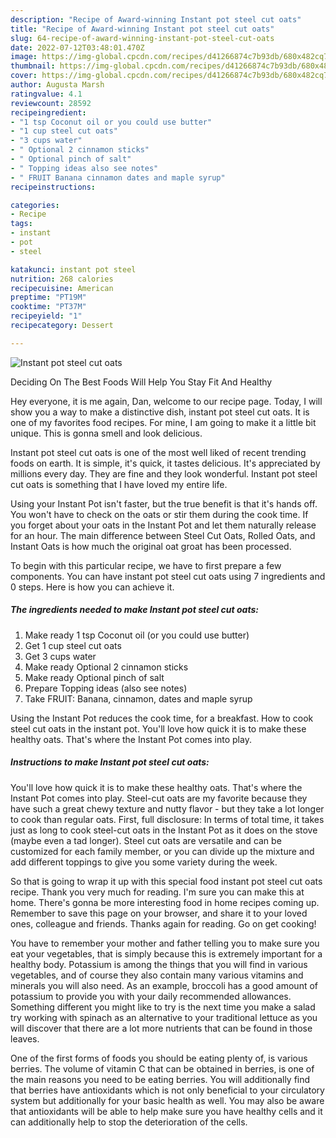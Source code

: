 ```yaml
---
description: "Recipe of Award-winning Instant pot steel cut oats"
title: "Recipe of Award-winning Instant pot steel cut oats"
slug: 64-recipe-of-award-winning-instant-pot-steel-cut-oats
date: 2022-07-12T03:48:01.470Z
image: https://img-global.cpcdn.com/recipes/d41266874c7b93db/680x482cq70/instant-pot-steel-cut-oats-recipe-main-photo.jpg
thumbnail: https://img-global.cpcdn.com/recipes/d41266874c7b93db/680x482cq70/instant-pot-steel-cut-oats-recipe-main-photo.jpg
cover: https://img-global.cpcdn.com/recipes/d41266874c7b93db/680x482cq70/instant-pot-steel-cut-oats-recipe-main-photo.jpg
author: Augusta Marsh
ratingvalue: 4.1
reviewcount: 28592
recipeingredient:
- "1 tsp Coconut oil or you could use butter"
- "1 cup steel cut oats"
- "3 cups water"
- " Optional 2 cinnamon sticks"
- " Optional pinch of salt"
- " Topping ideas also see notes"
- " FRUIT Banana cinnamon dates and maple syrup"
recipeinstructions:

categories:
- Recipe
tags:
- instant
- pot
- steel

katakunci: instant pot steel 
nutrition: 268 calories
recipecuisine: American
preptime: "PT19M"
cooktime: "PT37M"
recipeyield: "1"
recipecategory: Dessert

---
```



![Instant pot steel cut oats](https://img-global.cpcdn.com/recipes/d41266874c7b93db/680x482cq70/instant-pot-steel-cut-oats-recipe-main-photo.jpg)

Deciding On The Best Foods Will Help You Stay Fit And Healthy

Hey everyone, it is me again, Dan, welcome to our recipe page. Today, I will show you a way to make a distinctive dish, instant pot steel cut oats. It is one of my favorites food recipes. For mine, I am going to make it a little bit unique. This is gonna smell and look delicious.

Instant pot steel cut oats is one of the most well liked of recent trending foods on earth. It is simple, it's quick, it tastes delicious. It's appreciated by millions every day. They are fine and they look wonderful. Instant pot steel cut oats is something that I have loved my entire life.

Using your Instant Pot isn&#39;t faster, but the true benefit is that it&#39;s hands off. You won&#39;t have to check on the oats or stir them during the cook time. If you forget about your oats in the Instant Pot and let them naturally release for an hour. The main difference between Steel Cut Oats, Rolled Oats, and Instant Oats is how much the original oat groat has been processed.


To begin with this particular recipe, we have to first prepare a few components. You can have instant pot steel cut oats using 7 ingredients and 0 steps. Here is how you can achieve it.

<!--inarticleads1-->

##### The ingredients needed to make Instant pot steel cut oats:

1. Make ready 1 tsp Coconut oil (or you could use butter)
1. Get 1 cup steel cut oats
1. Get 3 cups water
1. Make ready  Optional 2 cinnamon sticks
1. Make ready  Optional pinch of salt
1. Prepare  Topping ideas (also see notes)
1. Take  FRUIT: Banana, cinnamon, dates and maple syrup


Using the Instant Pot reduces the cook time, for a breakfast. How to cook steel cut oats in the instant pot. You&#39;ll love how quick it is to make these healthy oats. That&#39;s where the Instant Pot comes into play. 

<!--inarticleads2-->

##### Instructions to make Instant pot steel cut oats:



You&#39;ll love how quick it is to make these healthy oats. That&#39;s where the Instant Pot comes into play. Steel-cut oats are my favorite because they have such a great chewy texture and nutty flavor - but they take a lot longer to cook than regular oats. First, full disclosure: In terms of total time, it takes just as long to cook steel-cut oats in the Instant Pot as it does on the stove (maybe even a tad longer). Steel cut oats are versatile and can be customized for each family member, or you can divide up the mixture and add different toppings to give you some variety during the week. 

So that is going to wrap it up with this special food instant pot steel cut oats recipe. Thank you very much for reading. I'm sure you can make this at home. There's gonna be more interesting food in home recipes coming up. Remember to save this page on your browser, and share it to your loved ones, colleague and friends. Thanks again for reading. Go on get cooking!

You have to remember your mother and father telling you to make sure you eat your vegetables, that is simply because this is extremely important for a healthy body. Potassium is among the things that you will find in various vegetables, and of course they also contain many various vitamins and minerals you will also need. As an example, broccoli has a good amount of potassium to provide you with your daily recommended allowances. Something different you might like to try is the next time you make a salad try working with spinach as an alternative to your traditional lettuce as you will discover that there are a lot more nutrients that can be found in those leaves.

One of the first forms of foods you should be eating plenty of, is various berries. The volume of vitamin C that can be obtained in berries, is one of the main reasons you need to be eating berries. You will additionally find that berries have antioxidants which is not only beneficial to your circulatory system but additionally for your basic health as well. You may also be aware that antioxidants will be able to help make sure you have healthy cells and it can additionally help to stop the deterioration of the cells.

